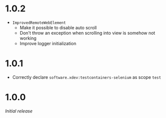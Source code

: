 # 1.0.2
* ``ImprovedRemoteWebElement``
  * Make it possible to disable auto scroll
  * Don't throw an exception when scrolling into view is somehow not working
  * Improve logger initialization

# 1.0.1
* Correctly declare ``software.xdev:testcontainers-selenium`` as scope ``test``

# 1.0.0
_Initial release_
